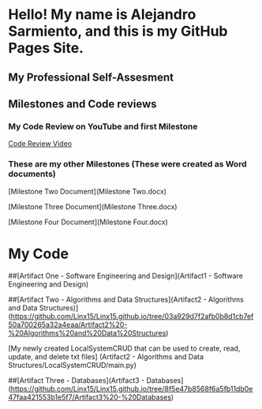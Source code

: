 # Hello! My name is Alejandro Sarmiento, and this is my GitHub Pages Site.

## My Professional Self-Assesment


## Milestones and Code reviews

### My Code Review on YouTube and first Milestone
[Code Review Video](https://youtu.be/MznBv4JIoNQ)

### These are my other Milestones (These were created as Word documents)
[Milestone Two Document](Milestone Two.docx)

[Milestone Three Document](Milestone Three.docx)

[Milestone Four Document](Milestone Four.docx)

# My Code

##[Artifact One - Software Engineering and Design](Artifact1 - Software Engineering and Design)

##[Artifact Two - Algorithms and Data Structures](Artifact2 - Algorithms and Data Structures)](https://github.com/Linx15/Linx15.github.io/tree/03a929d7f2afb0b8d1cb7ef50a700265a32a4eaa/Artifact2%20-%20Algorithms%20and%20Data%20Structures)

[My newly created LocalSystemCRUD that can be used to create, read, update, and delete txt files] (Artifact2 - Algorithms and Data Structures/LocalSystemCRUD/main.py)

##[Artifact Three - Databases](Artifact3 - Databases](https://github.com/Linx15/Linx15.github.io/tree/8f5e47b8568f6a5fb11db0e47faa421553b1e5f7/Artifact3%20-%20Databases)
